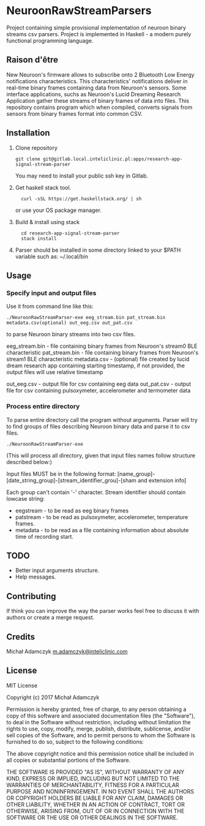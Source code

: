 # NeuroonRawStreamParsers

Project containing simple provisional implementation of neuroon binary streams csv parsers.
Project is implemented in Haskell - a modern purely functional programming language.

## Raison d'être

New Neuroon's firmware allows to subscribe onto 2 Bluetooth Low Energy notifications characteristics.
This characteristics' notifications deliver in real-time binary frames containing data from Neuroon's sensors.
Some interface applications, suchs as Neuroon's Lucid Dreaming Research Application gather these
streams of binary frames of data into files.
This repository contains program which when compiled, converts signals from sensors
from binary frames format into common CSV.

## Installation

1. Clone repository

    ```
    git clone git@gitlab.local.inteliclinic.pl:apps/research-app-signal-stream-parser
    ```
    You may need to install your public ssh key in Gitlab.

2. Get haskell stack tool.

    ```
      curl -sSL https://get.haskellstack.org/ | sh
    ```
    or use your OS package manager.

3. Build & install using stack

    ```
      cd research-app-signal-stream-parser
      stack install
    ```

4. Parser should be installed in some directory linked to your $PATH variable such as: ~/.local/bin

## Usage

### Specify input and output files
Use it from command line like this:
```
./NeuroonRawStreamParser-exe eeg_stream.bin pat_stream.bin metadata.csv(optional) out_eeg.csv out_pat.csv
```
to parse Neuroon binary streams into two csv files.

eeg_stream.bin - file containing binary frames from Neuroon's stream0 BLE characteristic
pat_stream.bin - file containing binary frames from Neuroon's stream1 BLE characteristic
metadata.csv   - (optional) file created by lucid dream research app containing starting timestamp,
                 if not provided, the output files will use relative timestamp

out_eeg.csv    - output file for csv containing eeg data
out_pat.csv    - output file for csv containing pulsoxymeter, accelerometer and termometer data


### Process entire directory
To parse entire directory call the program without arguments. Parser will try to find groups of files describing
Neuroon binary data and parse it to csv files.

```
./NeuroonRawStreamParser-exe
```
(This will process all directory, given that input files names follow structure described below:)

Input files MUST be in the following format:
    [name_group]-[date_string_group]-[stream_identifier_grou]-[sham and extension info]
    
Each group can't contain '-' character. Stream identifier should contain lowcase string:
   - eegstream - to be read as eeg binary frames
   - patstream - to be read as pulsoxymeter, accelerometer, temperature frames.
   - metadata  - to be read as a file containing information about absolute time of recording start.

## TODO

- Better input arguments structure.
- Help messages.

## Contributing

If think you can improve the way the parser works feel free to discuss it with authors or create a merge request.

## Credits

Michał Adamczyk <m.adamczyk@inteliclinic.com>

## License

MIT License

Copyright (c) 2017 Michał Adamczyk

Permission is hereby granted, free of charge, to any person obtaining a copy
of this software and associated documentation files (the "Software"), to deal
in the Software without restriction, including without limitation the rights
to use, copy, modify, merge, publish, distribute, sublicense, and/or sell
copies of the Software, and to permit persons to whom the Software is
furnished to do so, subject to the following conditions:

The above copyright notice and this permission notice shall be included in all
copies or substantial portions of the Software.

THE SOFTWARE IS PROVIDED "AS IS", WITHOUT WARRANTY OF ANY KIND, EXPRESS OR
IMPLIED, INCLUDING BUT NOT LIMITED TO THE WARRANTIES OF MERCHANTABILITY,
FITNESS FOR A PARTICULAR PURPOSE AND NONINFRINGEMENT. IN NO EVENT SHALL THE
AUTHORS OR COPYRIGHT HOLDERS BE LIABLE FOR ANY CLAIM, DAMAGES OR OTHER
LIABILITY, WHETHER IN AN ACTION OF CONTRACT, TORT OR OTHERWISE, ARISING FROM,
OUT OF OR IN CONNECTION WITH THE SOFTWARE OR THE USE OR OTHER DEALINGS IN THE
SOFTWARE.

